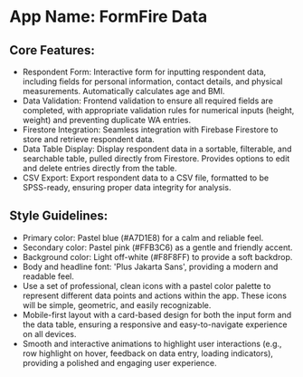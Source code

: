 # **App Name**: FormFire Data

## Core Features:

- Respondent Form: Interactive form for inputting respondent data, including fields for personal information, contact details, and physical measurements. Automatically calculates age and BMI.
- Data Validation: Frontend validation to ensure all required fields are completed, with appropriate validation rules for numerical inputs (height, weight) and preventing duplicate WA entries.
- Firestore Integration: Seamless integration with Firebase Firestore to store and retrieve respondent data.
- Data Table Display: Display respondent data in a sortable, filterable, and searchable table, pulled directly from Firestore. Provides options to edit and delete entries directly from the table.
- CSV Export: Export respondent data to a CSV file, formatted to be SPSS-ready, ensuring proper data integrity for analysis.

## Style Guidelines:

- Primary color: Pastel blue (#A7D1E8) for a calm and reliable feel.
- Secondary color: Pastel pink (#FFB3C6) as a gentle and friendly accent.
- Background color: Light off-white (#F8F8FF) to provide a soft backdrop.
- Body and headline font: 'Plus Jakarta Sans', providing a modern and readable feel.
- Use a set of professional, clean icons with a pastel color palette to represent different data points and actions within the app. These icons will be simple, geometric, and easily recognizable.
- Mobile-first layout with a card-based design for both the input form and the data table, ensuring a responsive and easy-to-navigate experience on all devices.
- Smooth and interactive animations to highlight user interactions (e.g., row highlight on hover, feedback on data entry, loading indicators), providing a polished and engaging user experience.